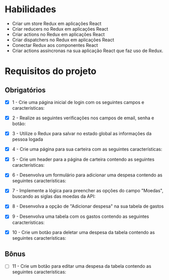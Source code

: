 # Habilidades

- Criar um store Redux em aplicações React
- Criar reducers no Redux em aplicações React
- Criar actions no Redux em aplicações React
- Criar dispatchers no Redux em aplicações React
- Conectar Redux aos componentes React
- Criar actions assíncronas na sua aplicação React que faz uso de Redux.

# Requisitos do projeto

## Obrigatórios

- [x] 1 - Crie uma página inicial de login com os seguintes campos e características:

- [x] 2 - Realize as seguintes verificações nos campos de email, senha e botão:

- [x] 3 - Utilize o Redux para salvar no estado global as informações da pessoa logada

- [x] 4 - Crie uma página para sua carteira com as seguintes características:

- [x] 5 - Crie um header para a página de carteira contendo as seguintes características:

- [x] 6 - Desenvolva um formulário para adicionar uma despesa contendo as seguintes características:

- [x] 7 - Implemente a lógica para preencher as opções do campo "Moedas", buscando as siglas das moedas da API:

- [x] 8 - Desenvolva a opção de "Adicionar despesa" na sua tabela de gastos

- [x] 9 - Desenvolva uma tabela com os gastos contendo as seguintes características:

- [x] 10 - Crie um botão para deletar uma despesa da tabela contendo as seguintes características:

## Bônus

- [ ] 11 - Crie um botão para editar uma despesa da tabela contendo as seguintes características:
